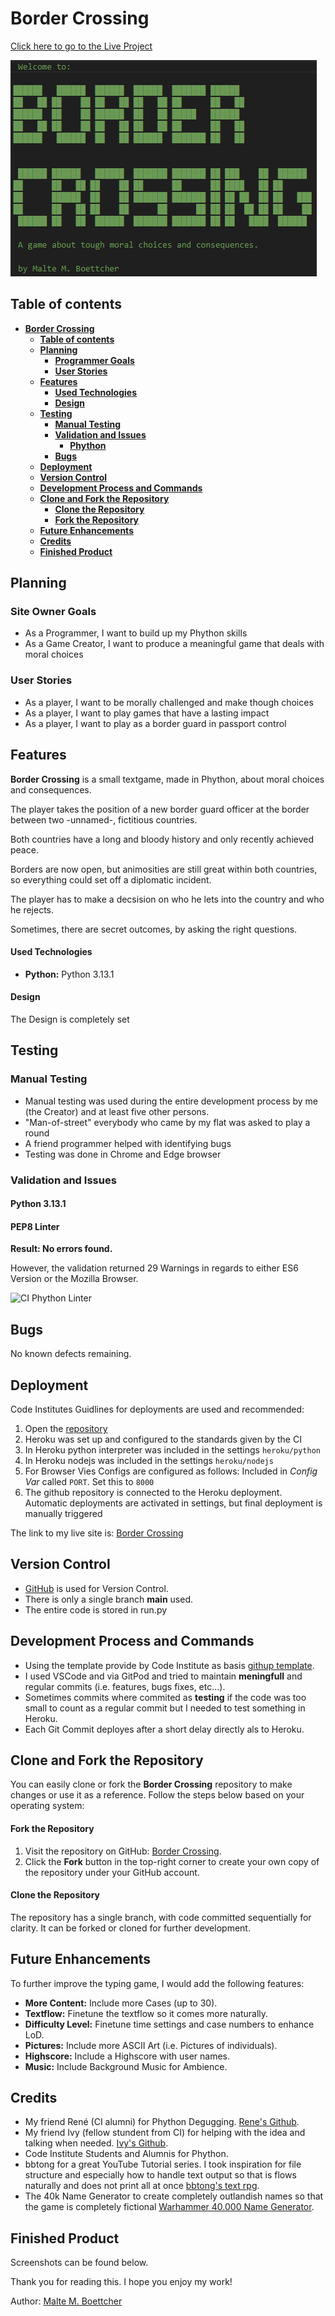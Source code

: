 # **Border Crossing**

[Click here to go to the Live Project](https://bordercrossing-840fd789a5e7.herokuapp.com/)

![Cover Art](/assets/images/cover.webp)




## **Table of contents**

- [**Border Crossing**](#border-crossing)
  - [**Table of contents**](#table-of-contents)
  - [**Planning**](#planning)
    - [**Programmer Goals**](#programmer-goals)
    - [**User Stories**](#user-stories)
  - [**Features**](#features)
    - [**Used Technologies**](#used-technologies)
    - [**Design**](#design)
  - [**Testing**](#testing)
    - [**Manual Testing**](#manual-testing)
    - [**Validation and Issues**](#validation-and-issues)
      - [**Phython**](#phython)
    - [**Bugs**](#bugs)
  - [**Deployment**](#deployment)
  - [**Version Control**](#version-control)
  - [**Development Process and Commands**](#development-process-and-commands)
  - [**Clone and Fork the Repository**](#clone-and-fork-the-repository)
    - [**Clone the Repository**](#clone-the-repository)
    - [**Fork the Repository**](#fork-the-repository)
  - [**Future Enhancements**](#future-enhancements)
  - [**Credits**](#credits)
  - [**Finished Product**](#finished-product)

## **Planning**

### **Site Owner Goals**

- As a Programmer, I want to build up my Phython skills
- As a Game Creator, I want to produce a meaningful game that deals with moral choices 

### **User Stories**

- As a player, I want to be morally challenged and make though choices
- As a player, I want to play games that have a lasting impact
- As a player, I want to play as a border guard in passport control 

## **Features**

**Border Crossing** is a small textgame, made in Phython, about moral choices and consequences. 

The player takes the position of a new border guard officer at the border between two -unnamed-, fictitious countries. 

Both countries have a long and bloody history and only recently achieved peace.

Borders are now open, but animosities are still great within both countries, so everything could set off a diplomatic incident. 

The player has to make a decsision on who he lets into the country and who he rejects. 

Sometimes, there are secret outcomes, by asking the right questions. 

#### **Used Technologies**

- **Python:** Python 3.13.1

#### Design

The Design is completely set 

## Testing

### Manual Testing
- Manual testing was used during the entire development process by me (the Creator) and at least five other persons. 
- "Man-of-street" everybody who came by my flat was asked to play a round 
- A friend programmer helped with identifying bugs
- Testing was done in Chrome and Edge browser

### Validation and Issues

#### Python 3.13.1

#### PEP8 Linter

**Result: No errors found.**

However, the validation returned 29 Warnings in regards to either ES6 Version or the Mozilla Browser. 

![CI Phython Linter](/assets/images/readme/jshint.png)

## Bugs

No known defects remaining.

## **Deployment**

Code Institutes Guidlines for deployments are used and recommended:

1. Open the [repository](https://github.com/askavian/border) 
2. Heroku was set up and configured to the standards given by the CI
3. In Heroku python interpreter was included in the settings `heroku/python`
4. In Heroku nodejs was included in the settings `heroku/nodejs`
5. For Browser Vies Configs are configured as follows: Included in _Config Var_ called `PORT`. Set this to `8000` 
5. The github repository is connected to the Heroku deployment. Automatic deployments are activated in settings, but final deployment is manually triggered

The link to my live site is: [Border Crossing](https://bordercrossing-840fd789a5e7.herokuapp.com/)

## Version Control
* [GitHub](https://github.com/) is used for Version Control.
* There is only a single branch **main** used.
* The entire code is stored in run.py

## Development Process and Commands

- Using the template provide by Code Institute as basis [githup template](https://github.com/Code-Institute-Org/python-essentials-template).  
- I used VSCode and via GitPod and tried to maintain **meningfull** and regular commits (i.e. features, bugs fixes, etc...). 
- Sometimes commits where commited as **testing** if the code was too small to count as a regular commit but I needed to test something in Heroku.
- Each Git Commit deployes after a short delay directly als to Heroku.

## Clone and Fork the Repository

You can easily clone or fork the **Border Crossing** repository to make changes or use it as a reference. Follow the steps below based on your operating system:

#### **Fork the Repository**

1. Visit the repository on GitHub: [Border Crossing](https://github.com/askavian/border).  
2. Click the **Fork** button in the top-right corner to create your own copy of the repository under your GitHub account.

#### **Clone the Repository**

The repository has a single branch, with code committed sequentially for clarity. It can be forked or cloned for further development.

## Future Enhancements

To further improve the typing game, I would add the following features:

- **More Content:** Include more Cases (up to 30).
- **Textflow:** Finetune the textflow so it comes more naturally.
- **Difficulty Level:** Finetune time settings and case numbers to enhance LoD.
- **Pictures:** Include more ASCII Art (i.e. Pictures of individuals).
- **Highscore:** Include a Highscore with user names.
- **Music:** Include Background Music for Ambience. 

## Credits

- My friend René (CI alumni) for Phython Degugging. [Rene's Github](https://github.com/renebaumann3000).
- My friend Ivy (fellow stundent from CI) for helping with the idea and talking when needed. [Ivy's Github](https://github.com/Ivrigy).
- Code Institute Students and Alumnis for Phython. 
- bbtong for a great YouTube Tutorial series. I took inspiration for file structure and especially how to handle text output so that is flows naturally and does not print all at once [bbtong's text rpg](https://github.com/bbtong/python-text-rpg/blob/master/exampleTextRPG.py).
- The 40k Name Generator to create completely outlandish names so that the game is completely fictional [Warhammer 40.000 Name Generator](https://www.realmofplastic.com/warhammer-40k-blog/imperial-citizens-40k-character-name-generator).

## Finished Product

Screenshots can be found below. 

Thank you for reading this. I hope you enjoy my work!

Author: [Malte M. Boettcher](https://github.com/askavian/)












